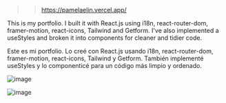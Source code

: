  >> https://pamelaelin.vercel.app/   

This is my portfolio. I built it with React.js using i18n, react-router-dom, framer-motion, react-icons, Tailwind and Getform. I've also implemented a useStyles and broken it into components for cleaner and tidier code.

Este es mi portfolio. Lo creé con React.js usando i18n, react-router-dom, framer-motion, react-icons, Tailwind y Getform. También implementé useStyles y lo componenticé para un código más limpio y ordenado.

![image](https://user-images.githubusercontent.com/82474881/190285645-71a467a9-2e51-4798-96a0-15adcd46fac3.png)

![image](https://user-images.githubusercontent.com/82474881/190285690-2f945fd5-2d0f-4598-a25a-38e0ea05d83b.png)

